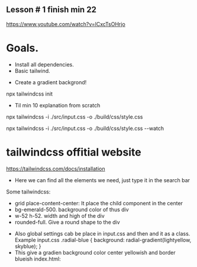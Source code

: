 ## Lesson # 1 finish min 22

https://www.youtube.com/watch?v=lCxcTsOHrjo

# Goals.
- Install all dependencies.
- Basic tailwind.
* Create a gradient backgrond!


npx tailwindcss init

* Til min 10 explanation from scratch

npx tailwindcss -i ./src/input.css -o ./build/css/style.css

npx tailwindcss -i ./src/input.css -o ./build/css/style.css --watch

# tailwindcss offitial website

https://tailwindcss.com/docs/installation

* Here we can find all the elements we need, just type it in the search bar

Some tailwindcss:
- grid place-content-center: It place the child component in the center
- bg-emerald-500. background color of thus div
- w-52 h-52. width and high of the div
- rounded-full. Give a round shape to the div

* Also global settings cab be place in  input.css and then and it as a class. Example
input.css
.radial-blue {
    background: radial-gradient(lightyellow, skyblue);
}
* This give a gradien background color center yellowish and border blueish
index.html:
<body class="min-h-screen grid place-content-center radial-blue">
